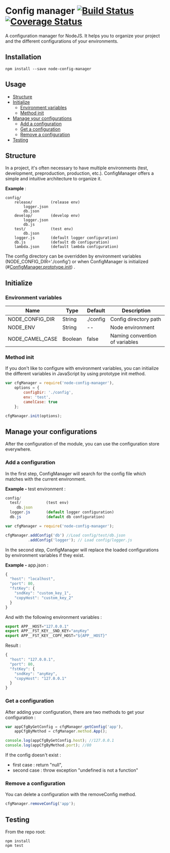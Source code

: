 # Config manager [![Build Status](https://travis-ci.org/Valko54/node-config-manager.svg)](https://travis-ci.org/Valko54/node-config-manager) [![Coverage Status](https://img.shields.io/coveralls/Valko54/node-config-manager.svg)](https://coveralls.io/r/Valko54/node-config-manager)

A configuration manager for NodeJS. It helps you to organize your project and the different configurations of your environments. 

## Installation
```
npm install --save node-config-manager
```

## Usage

* [Structure](#structure)
* [Initialize](#initialize)
	* [Environment variables](#environment-variables)
	* [Method init](#method-init)
* [Manage your configurations](#manage-your-configurations)
	* [Add a configuration](#add-a-configuration)
	* [Get a configuration](#get-a-configuration)
	* [Remove a configuration](#remove-a-configuration) 
* [Testing](#testing)

## Structure

In a project, it's often necessary to have multiple environments (test, development, preproduction, production, etc.). ConfigManager offers a simple and intuitive architecture to organize it.

<b>Example </b> :
```
config/ 
    release/        (release env)
        logger.json
        db.json
    develop/        (develop env)
        logger.json
        db.js
    test/           (test env)
        db.json
    logger.js       (default logger configuration)
    db.js           (default db configuration)
    lambda.json     (default lambda configuration)
```

The config directory can be overridden by environment variables (NODE_CONFIG_DIR='./config') or when ConfigManager is initialized (#[ConfigManager.prototype.init](#method-init)) .

## Initialize

### Environment variables
Name | Type | Default | Description 
-----------|-----------|------------|------------
NODE_CONFIG_DIR | String | ./config | Config directory path
NODE_ENV | String | -- | Node environment
NODE_CAMEL_CASE | Boolean | false | Naming convention of variables 

### Method init

If you don't like to configure with environment variables, you can initialize the different variables in JavaScript by using prototype init method.
```js
var cfgManager = require('node-config-manager'),
    options = {
		configDir: './config',
		env: 'test',
		camelCase: true
	};

cfgManager.init(options);
```

## Manage your configurations

After the configuration of the module, you can use the configuration store everywhere.

### Add a configuration

In the first step, ConfigManager will search for the config file which matches with the current environment.

<b>Example - </b> test environment :
```javascript
config/ 
  test/           (test env)
     db.json
  logger.js       (default logger configuration)
  db.js           (default db configuration)
```

```javascript
var cfgManager = require('node-config-manager');

cfgManager.addConfig('db') //Load config/test/db.json
		  .addConfig('logger'); // Load config/logger.js
```

In the second step, ConfigManager will replace the loaded configurations by environment variables if they exist.

<b>Example - </b> app.json :
```javascript
{
  "host": "localhost",
  "port": 80,
  "fstKey": {
	"sndKey": "custom_key_1",
	"copyHost": "custom_key_2"
  }
}
```
And with the following environment variables :
```javascript
export APP__HOST="127.0.0.1"
export APP__FST_KEY__SND_KEY="anyKey"
export APP__FST_KEY__COPY_HOST="${APP__HOST}"
```
Result : 
```javascript
{
  "host": "127.0.0.1",
  "port": 80,
  "fstKey": {
	"sndKey": "anyKey",
	"copyHost": "127.0.0.1"
  }
}
```

### Get a configuration

After adding your configuration, there are two methods to get your configuration :
```javascript
var appCfgByGetConfig = cfgManager.getConfig('app'),
	appCfgByMethod = cfgManager.method.App();

console.log(appCfgByGetConfig.host); //127.0.0.1
console.log(appCfgByMethod.port); //80
```

If the config doesn't exist : 
* first case : return "null",
* second case : throw exception "undefined is not a function"

### Remove a configuration

You can delete a configuration with the removeConfig method.

```javascript
cfgManager.removeConfig('app');
```

## Testing

From the repo root:

```
npm install
npm test
```
